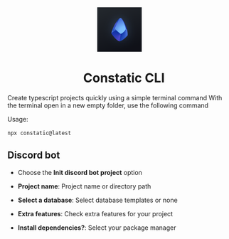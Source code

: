 <div align="center">
  <img src="./assets/icon.png" alt="Icon" width="100" height="100">
  <div style="margin-left: 20px;">

  # Constatic CLI
  
  </div>
</div>

Create typescript projects quickly using a simple terminal command
With the terminal open in a new empty folder, use the following command

Usage: 
```bash
npx constatic@latest
```

## Discord bot
- Choose the **Init discord bot project** option

- **Project name**: Project name or directory path
- **Select a database**: Select database templates or none
- **Extra features**: Check extra features for your project
- **Install dependencies?**: Select your package manager